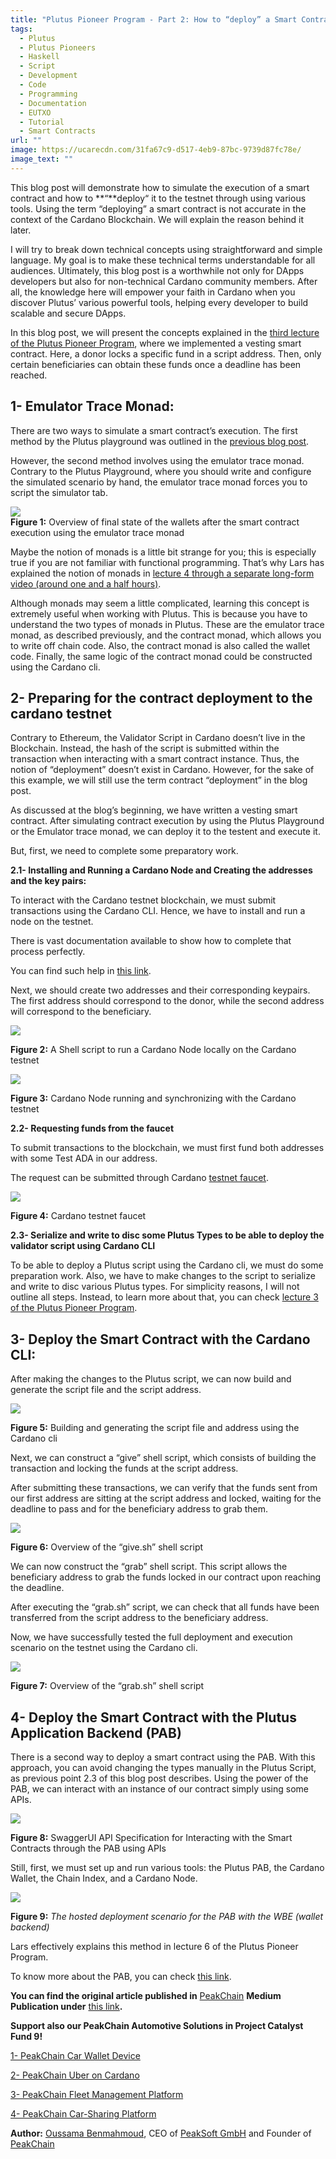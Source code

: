 ```yaml
---
title: "Plutus Pioneer Program - Part 2: How to “deploy” a Smart Contract in Cardano"
tags:
  - Plutus
  - Plutus Pioneers
  - Haskell
  - Script
  - Development
  - Code
  - Programming
  - Documentation
  - EUTXO
  - Tutorial
  - Smart Contracts
url: ""
image: https://ucarecdn.com/31fa67c9-d517-4eb9-87bc-9739d87fc78e/
image_text: ""
---
```


This blog post will demonstrate how to simulate the execution of a smart contract and how to \*\*“\*\*deploy“ it to the testnet through using various tools. Using the term “deploying” a smart contract is not accurate in the context of the Cardano Blockchain. We will explain the reason behind it later.

I will try to break down technical concepts using straightforward and simple language. My goal is to make these technical terms understandable for all audiences. Ultimately, this blog post is a worthwhile not only for DApps developers but also for non-technical Cardano community members. After all, the knowledge here will empower your faith in Cardano when you discover Plutus’ various powerful tools, helping every developer to build scalable and secure DApps.

In this blog post, we will present the concepts explained in the [third lecture of the Plutus Pioneer Program](https://www.youtube.com/playlist?list=PLNEK_Ejlx3x2zxcfoVGARFExzOHwXFCCL), where we implemented a vesting smart contract. Here, a donor locks a specific fund in a script address. Then, only certain beneficiaries can obtain these funds once a deadline has been reached.

## **1- Emulator Trace Monad:**

There are two ways to simulate a smart contract’s execution. The first method by the Plutus playground was outlined in the [previous blog post](https://medium.com/peakchain/building-on-cardano-my-whole-journey-part-5-the-plutus-pioneer-program-understanding-the-874064b216b7).

However, the second method involves using the emulator trace monad. Contrary to the Plutus Playground, where you should write and configure the simulated scenario by hand, the emulator trace monad forces you to script the simulator tab.

![](https://ucarecdn.com/0bc13143-642d-441f-b035-c367eb928eba/-/preview/-/format/auto/-/quality/smart/)  
**Figure 1:** Overview of final state of the wallets after the smart contract execution using the emulator trace monad

Maybe the notion of monads is a little bit strange for you; this is especially true if you are not familiar with functional programming. That’s why Lars has explained the notion of monads in [lecture 4 through a separate long-form video (around one and a half hours)](https://www.youtube.com/watch?v=f2w-MB3X4a0&list=PLNEK_Ejlx3x230-g-U02issX5BiWAgmSi&index=3).

Although monads may seem a little complicated, learning this concept is extremely useful when working with Plutus. This is because you have to understand the two types of monads in Plutus. These are the emulator trace monad, as described previously, and the contract monad, which allows you to write off chain code. Also, the contract monad is also called the wallet code. Finally, the same logic of the contract monad could be constructed using the Cardano cli.

## **2- Preparing for the contract deployment to the cardano testnet**

Contrary to Ethereum, the Validator Script in Cardano doesn’t live in the Blockchain. Instead, the hash of the script is submitted within the transaction when interacting with a smart contract instance. Thus, the notion of “deployment” doesn’t exist in Cardano. However, for the sake of this example, we will still use the term contract “deployment” in the blog post.

As discussed at the blog’s beginning, we have written a vesting smart contract. After simulating contract execution by using the Plutus Playground or the Emulator trace monad, we can deploy it to the testent and execute it.

But, first, we need to complete some preparatory work.

**2.1- Installing and Running a Cardano Node and Creating the addresses and the key pairs:**

To interact with the Cardano testnet blockchain, we must submit transactions using the Cardano CLI. Hence, we have to install and run a node on the testnet.

There is vast documentation available to show how to complete that process perfectly.

You can find such help in [this link](https://developers.cardano.org/docs/get-started/installing-cardano-node).

Next, we should create two addresses and their corresponding keypairs. The first address should correspond to the donor, while the second address will correspond to the beneficiary.

![](https://ucarecdn.com/de307f4a-110e-460e-9a51-cd28ef7f9314/-/preview/-/format/auto/-/quality/smart/)

**Figure 2:** A Shell script to run a Cardano Node locally on the Cardano testnet

![](https://ucarecdn.com/bc2ea628-cb4a-42cf-a7c7-144923506842/-/preview/-/format/auto/-/quality/smart/)

**Figure 3:** Cardano Node running and synchronizing with the Cardano testnet

**2.2- Requesting funds from the faucet**

To submit transactions to the blockchain, we must first fund both addresses with some Test ADA in our address.

The request can be submitted through Cardano [testnet faucet](https://testnets.cardano.org/en/testnets/cardano/tools/faucet/).

![](https://ucarecdn.com/0fc04aa1-7559-4e6c-ac53-c7a959f61113/-/preview/-/format/auto/-/quality/smart/)

**Figure 4:** Cardano testnet faucet

**2.3- Serialize and write to disc some Plutus Types to be able to deploy the validator script using Cardano CLI**

To be able to deploy a Plutus script using the Cardano cli, we must do some preparation work. Also, we have to make changes to the script to serialize and write to disc various Plutus types. For simplicity reasons, I will not outline all steps. Instead, to learn more about that, you can check [lecture 3 of the Plutus Pioneer Program](https://www.youtube.com/playlist?list=PLNEK_Ejlx3x2zxcfoVGARFExzOHwXFCCL).

## **3- Deploy the Smart Contract with the Cardano CLI:**

After making the changes to the Plutus script, we can now build and generate the script file and the script address.

![](https://ucarecdn.com/8ea06d02-93e4-4784-a043-6683e82ac8bd/-/preview/-/format/auto/-/quality/smart/)

**Figure 5:** Building and generating the script file and address using the Cardano cli

Next, we can construct a “give” shell script, which consists of building the transaction and locking the funds at the script address.

After submitting these transactions, we can verify that the funds sent from our first address are sitting at the script address and locked, waiting for the deadline to pass and for the beneficiary address to grab them.

![](https://ucarecdn.com/da4fc124-3862-4451-8232-eb104be7cacb/-/preview/-/format/auto/-/quality/smart/)

**Figure 6:** Overview of the “give.sh” shell script

We can now construct the “grab” shell script. This script allows the beneficiary address to grab the funds locked in our contract upon reaching the deadline.

After executing the “grab.sh” script, we can check that all funds have been transferred from the script address to the beneficiary address.

Now, we have successfully tested the full deployment and execution scenario on the testnet using the Cardano cli.

![](https://ucarecdn.com/5184baff-fd2c-4a10-bed3-0f26dd00c675/-/preview/-/format/auto/-/quality/smart/)

**Figure 7:** Overview of the “grab.sh” shell script

## **4- Deploy the Smart Contract with the Plutus Application Backend (PAB)**

There is a second way to deploy a smart contract using the PAB. With this approach, you can avoid changing the types manually in the Plutus Script, as previous point 2.3 of this blog post describes. Using the power of the PAB, we can interact with an instance of our contract simply using some APIs.

![](https://ucarecdn.com/66a17c18-251d-4e06-bc5e-b185804f1dcc/-/preview/-/format/auto/-/quality/smart/)

**Figure 8:** SwaggerUI API Specification for Interacting with the Smart Contracts through the PAB using APIs

Still, first, we must set up and run various tools: the Plutus PAB, the Cardano Wallet, the Chain Index, and a Cardano Node.

![](https://ucarecdn.com/ee7eadda-2ab0-4b56-8daa-76d920180129/-/preview/-/format/auto/-/quality/smart/)

**Figure 9:** _The hosted deployment scenario for the PAB with the WBE (wallet backend)_

Lars effectively explains this method in lecture 6 of the Plutus Pioneer Program.

To know more about the PAB, you can check [this link](https://plutus-apps.readthedocs.io/en/latest/plutus/explanations/pab.html).

**You can find the original article published in** [PeakChain](https://medium.com/peakchain) **Medium Publication under** [this link](https://medium.com/peakchain/building-on-cardano-my-whole-journey-part-6-the-plutus-pioneer-program-how-to-deploy-a-b51bd6e99d05)**.**

**Support also our PeakChain Automotive Solutions in Project Catalyst Fund 9!**

[1- PeakChain Car Wallet Device](https://cardano.ideascale.com/c/idea/414249)

[2- PeakChain Uber on Cardano](https://cardano.ideascale.com/c/idea/414255)

[3- PeakChain Fleet Management Platform](https://cardano.ideascale.com/c/idea/414216)

[4- PeakChain Car-Sharing Platform](https://cardano.ideascale.com/c/idea/414199)

**Author:** [Oussama Benmahmoud](https://twitter.com/@oussbenma), CEO of [PeakSoft GmbH](https://peak-soft.de/) and Founder of [PeakChain](https://peak-chain.com/)
